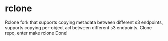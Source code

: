 # rclone
Rclone fork that supports copying metadata between different s3 endpoints, supports copying per-object acl between different s3 endpoints.
Clone repo, enter 
make rclone
Done!
